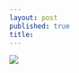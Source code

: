 ```yaml
---
layout: post
published: true
title: 
---
```

<img src="https://jonkalev.s3.us-west-2.amazonaws.com/_camp.jpg" />
